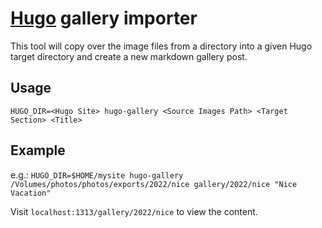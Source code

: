 # [Hugo](http://hugo.spf13.com) gallery importer

This tool will copy over the image files from a directory into a given Hugo target directory and create a new markdown gallery post.

## Usage

`HUGO_DIR=<Hugo Site> hugo-gallery <Source Images Path> <Target Section> <Title>`

## Example

e.g.: `HUGO_DIR=$HOME/mysite hugo-gallery /Volumes/photos/photos/exports/2022/nice gallery/2022/nice "Nice Vacation"`

Visit `localhost:1313/gallery/2022/nice` to view the content.
